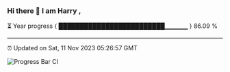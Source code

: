 ### Hi there 👋 I am Harry , 

⏳ Year progress { █████████████████████████▁▁▁▁▁ } 86.09 %

---

⏰ Updated on Sat, 11 Nov 2023 05:26:57 GMT

![Progress Bar CI](https://github.com/duykhang68/duykhang68/workflows/Progress%20Bar%20CI/badge.svg)
